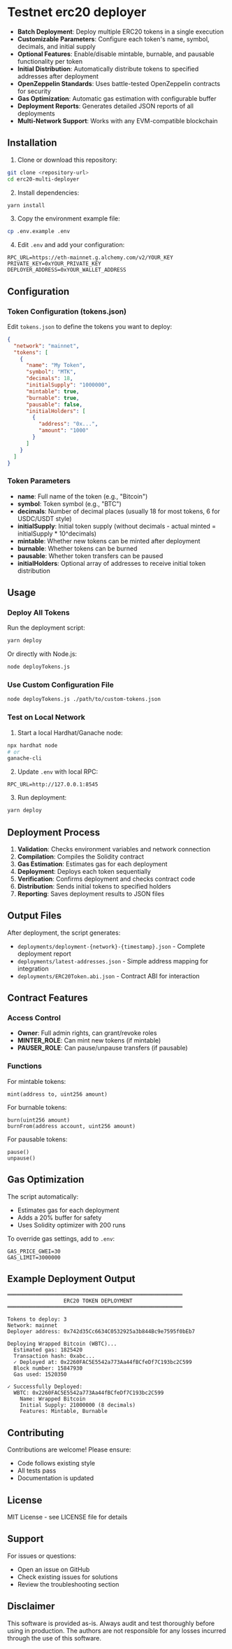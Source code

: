 # Testnet erc20 deployer

- **Batch Deployment**: Deploy multiple ERC20 tokens in a single execution
- **Customizable Parameters**: Configure each token's name, symbol, decimals, and initial supply
- **Optional Features**: Enable/disable mintable, burnable, and pausable functionality per token
- **Initial Distribution**: Automatically distribute tokens to specified addresses after deployment
- **OpenZeppelin Standards**: Uses battle-tested OpenZeppelin contracts for security
- **Gas Optimization**: Automatic gas estimation with configurable buffer
- **Deployment Reports**: Generates detailed JSON reports of all deployments
- **Multi-Network Support**: Works with any EVM-compatible blockchain

## Installation

1. Clone or download this repository:
```bash
git clone <repository-url>
cd erc20-multi-deployer
```

2. Install dependencies:
```bash
yarn install
```

3. Copy the environment example file:
```bash
cp .env.example .env
```

4. Edit `.env` and add your configuration:
```env
RPC_URL=https://eth-mainnet.g.alchemy.com/v2/YOUR_KEY
PRIVATE_KEY=0xYOUR_PRIVATE_KEY
DEPLOYER_ADDRESS=0xYOUR_WALLET_ADDRESS
```

## Configuration

### Token Configuration (tokens.json)

Edit `tokens.json` to define the tokens you want to deploy:

```json
{
  "network": "mainnet",
  "tokens": [
    {
      "name": "My Token",
      "symbol": "MTK",
      "decimals": 18,
      "initialSupply": "1000000",
      "mintable": true,
      "burnable": true,
      "pausable": false,
      "initialHolders": [
        {
          "address": "0x...",
          "amount": "1000"
        }
      ]
    }
  ]
}
```

### Token Parameters

- **name**: Full name of the token (e.g., "Bitcoin")
- **symbol**: Token symbol (e.g., "BTC")
- **decimals**: Number of decimal places (usually 18 for most tokens, 6 for USDC/USDT style)
- **initialSupply**: Initial token supply (without decimals - actual minted = initialSupply * 10^decimals)
- **mintable**: Whether new tokens can be minted after deployment
- **burnable**: Whether tokens can be burned
- **pausable**: Whether token transfers can be paused
- **initialHolders**: Optional array of addresses to receive initial token distribution

## Usage

### Deploy All Tokens

Run the deployment script:

```bash
yarn deploy
```

Or directly with Node.js:

```bash
node deployTokens.js
```

### Use Custom Configuration File

```bash
node deployTokens.js ./path/to/custom-tokens.json
```

### Test on Local Network

1. Start a local Hardhat/Ganache node:
```bash
npx hardhat node
# or
ganache-cli
```

2. Update `.env` with local RPC:
```env
RPC_URL=http://127.0.0.1:8545
```

3. Run deployment:
```bash
yarn deploy
```

## Deployment Process

1. **Validation**: Checks environment variables and network connection
2. **Compilation**: Compiles the Solidity contract
3. **Gas Estimation**: Estimates gas for each deployment
4. **Deployment**: Deploys each token sequentially
5. **Verification**: Confirms deployment and checks contract code
6. **Distribution**: Sends initial tokens to specified holders
7. **Reporting**: Saves deployment results to JSON files

## Output Files

After deployment, the script generates:

- `deployments/deployment-{network}-{timestamp}.json` - Complete deployment report
- `deployments/latest-addresses.json` - Simple address mapping for integration
- `deployments/ERC20Token.abi.json` - Contract ABI for interaction

## Contract Features

### Access Control

- **Owner**: Full admin rights, can grant/revoke roles
- **MINTER_ROLE**: Can mint new tokens (if mintable)
- **PAUSER_ROLE**: Can pause/unpause transfers (if pausable)

### Functions

For mintable tokens:
```solidity
mint(address to, uint256 amount)
```

For burnable tokens:
```solidity
burn(uint256 amount)
burnFrom(address account, uint256 amount)
```

For pausable tokens:
```solidity
pause()
unpause()
```

## Gas Optimization

The script automatically:
- Estimates gas for each deployment
- Adds a 20% buffer for safety
- Uses Solidity optimizer with 200 runs

To override gas settings, add to `.env`:
```env
GAS_PRICE_GWEI=30
GAS_LIMIT=3000000
```

## Example Deployment Output

```
════════════════════════════════════════════════════════
                  ERC20 TOKEN DEPLOYMENT                    
════════════════════════════════════════════════════════

Tokens to deploy: 3
Network: mainnet
Deployer address: 0x742d35Cc6634C0532925a3b844Bc9e7595f0bEb7

Deploying Wrapped Bitcoin (WBTC)...
  Estimated gas: 1825420
  Transaction hash: 0xabc...
  ✓ Deployed at: 0x2260FAC5E5542a773Aa44fBCfeDf7C193bc2C599
  Block number: 15847930
  Gas used: 1520350

✓ Successfully Deployed:
  WBTC: 0x2260FAC5E5542a773Aa44fBCfeDf7C193bc2C599
    Name: Wrapped Bitcoin
    Initial Supply: 21000000 (8 decimals)
    Features: Mintable, Burnable
```

## Contributing

Contributions are welcome! Please ensure:
- Code follows existing style
- All tests pass
- Documentation is updated

## License

MIT License - see LICENSE file for details

## Support

For issues or questions:
- Open an issue on GitHub
- Check existing issues for solutions
- Review the troubleshooting section

## Disclaimer

This software is provided as-is. Always audit and test thoroughly before using in production. The authors are not responsible for any losses incurred through the use of this software.

